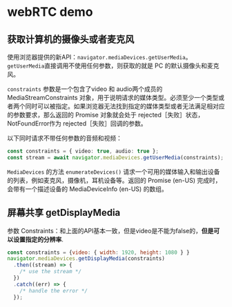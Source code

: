 # webRTC demo

## 获取计算机的摄像头或者麦克风

使用浏览器提供的新API：`navigator.mediaDevices.getUserMedia`。
`getUserMedia`直接调用不使用任何参数，则获取的就是 PC 的默认摄像头和麦克风。

`constraints` 参数是一个包含了video 和 audio两个成员的MediaStreamConstraints 对象，用于说明请求的媒体类型。必须至少一个类型或者两个同时可以被指定。如果浏览器无法找到指定的媒体类型或者无法满足相对应的参数要求，那么返回的 Promise 对象就会处于 rejected［失败］状态，NotFoundError作为 rejected［失败］回调的参数。

以下同时请求不带任何参数的音频和视频：

```ts
const constraints = { video: true, audio: true };
const stream = await navigator.mediaDevices.getUserMedia(constraints);
```

`MediaDevices` 的方法 `enumerateDevices()` 请求一个可用的媒体输入和输出设备的列表，例如麦克风，摄像机，耳机设备等。返回的 Promise (en-US) 完成时，会带有一个描述设备的 MediaDeviceInfo (en-US) 的数组。

## 屏幕共享 getDisplayMedia

参数 Constraints：和上面的API基本一致，但是video是不能为false的，**但是可以设置指定的分辨率**.

```js
const constraints = {video: { width: 1920, height: 1080 } }
navigator.mediaDevices.getDisplayMedia(constraints)
  .then((stream) => {
    /* use the stream */
  })
  .catch((err) => {
    /* handle the error */
  });

```
